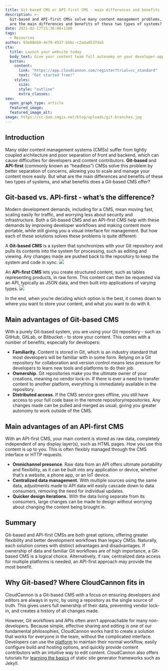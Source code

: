```yaml
---
title: Git-based CMS or API-first CMS - main differences and benefits
description: >-
  Git-based and API-first CMSs solve many content management problems, but what
  are the main differences and benefits of these two types of systems? 
date: 2021-02-17T15:36:00+1300
tags:
  - Resources
author: 93e88eb0-4e70-4537-bbbc-c2ada0537da5
cta:
  title: Launch your website today
  body_text: Give your content team full autonomy on your developer-approved tech stack with CloudCannon.
  button:
    content: 
      link: "https://app.cloudcannon.com/register?trial=cc_standard"
      text: "Get started free!"
    styles:
      size:
      style: "outline"
      extra_classes:
seo:
  open_graph_type: article
  featured_image:
  featured_image_alt:
image: https://cc-dam.imgix.net/blog/uploads/git-branches.jpg
---
```

## Introduction

Many older content management systems (CMSs) suffer from tightly coupled architecture and poor separation of front and backend, which can cause difficulties for developers and content contributors. **Git-based** and **API-first** (commonly known as “headless”) CMSs solve this problem by better separation of concerns, allowing you to scale and manage your content more easily. But what are the main differences and benefits of these two types of systems, and what benefits does a Git-based CMS offer?

## Git-based vs. API-first - what’s the difference?

Modern development demands, including for a CMS, mean moving fast, scaling easily for traffic, and worrying less about security and infrastructure. Both a Git-based CMS and an API-first CMS help with these demands by improving developer workflows and making content more portable, while still giving you a visual interface for management. But how each of these solutions solves these problems is quite different: 

A **Git-based CMS** is a system that synchronizes with your Git repository and pulls its contents into the system for processing, such as editing and viewing. Any changes made are pushed back to the repository to keep the system and code in sync. ![](https://cc-dam.imgix.net/blog/uploads/diagram-git-1.svg)

An **API-first CMS** lets you create structured content, such as tables representing products, in raw form. This content can then be requested via an API, typically as JSON data, and then built into applications of varying types. ![](https://cc-dam.imgix.net/blog/uploads/diagram-api.svg)

In the end, when you’re deciding which option is the best, it comes down to where you want to store your content, and what you want to do with it.

## Main advantages of Git-based CMS

With a purely Git-based system, you are using your Git repository - such as GitHub, GitLab, or Bitbucket - to store your content. This comes with a number of benefits, especially for developers:

* **Familiarity.** Content is stored in Git, which is an industry standard that most developers will be familiar with in some form. Relying on a Git repository for collaboration and version control means less pressure for developers to learn new tools and platforms to do their job.
* **Ownership.** Git repositories make you the ultimate owner of your creations, meaning no vendor lock-in. If there is ever a need to transfer content to another platform, everything is immediately available in the repository.
* **Distributed access**. If the CMS service goes offline, you still have access to your full code base in the remote repository/repositories. Any changes made can be pulled and merged as usual, giving you greater autonomy to work outside of the CMS. 

## Main advantages of an API-first CMS

With an API-first CMS, your main content is stored as raw data, completely independent of any display layer(s), such as HTML pages. How you use this content is up to you. This is often flexibly managed through the CMS interface or HTTP requests. 

* **Omnichannel presence**. Raw data from an API offers ultimate portability and flexibility, as it can be built into any application or device, whether that’s a website, a phone app, or an IoT device. 
* **Centralized data management.** With multiple sources using the same data, adjustments made to API data will easily cascade down to data consumers, removing the need for individual updates.
* **Quicker design iterations.** With the data living separate from its consumers, large changes can be made to design without worrying about changing the content being brought in.

## Summary

Git-based and API-first CMSs are both great options, offering greater flexibility and better development workflows than legacy CMSs. Naturally, each solution comes with distinct advantages and disadvantages. If ownership of data and familiar Git workflows are of high importance, a Git-based CMS is a logical choice. Alternatively, if raw, centralized data access for multiple platforms is needed, an API-first approach may provide the most benefit.

## Why Git-based? Where CloudCannon fits in

CloudCannon is a Git-based CMS with a focus on ensuring developers and editors are always in sync, by using a repository as the single source of truth. This gives users full ownership of their data, preventing vendor lock-in, and creates a history of all changes made. 

However, Git workflows and APIs often aren’t approachable for many non-developers. Because simple, effective sharing and editing is one of our fundamental philosophies, CloudCannon works hard to create a solution that works for everyone in the team, without the complicated interface. Developers can use the [platform](https://docs.cloudcannon.com/) to maintain their normal workflow, easily configure build and hosting options, and quickly provide content contributors with an intuitive way to edit content. CloudCannon also offers tutorials for [learning the basics](https://learn.cloudcannon.com/) of static site generator frameworks such as Jekyll.
